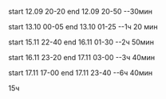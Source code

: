 start 12.09 20-20
end 12.09 20-50
--30мин

start 13.10 00-05
end 13.10 01-25
--1ч 20 мин

start 15.11 22-40
end 16.11 01-30
--2ч 50мин

start 16.11 23-20
end 17.11 03-00
--3ч 40мин

start 17.11 17-00
end 17.11 23-40
--6ч 40мин


15ч